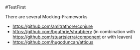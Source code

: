 #TestFirst

There are several Mocking-Frameworks
* https://github.com/amitrathore/conjure
* https://github.com/bguthrie/shrubbery (in combination with https://github.com/stuartsierra/component or with leaven)
* https://github.com/hugoduncan/atticus